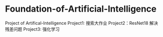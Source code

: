 # Foundation-of-Artificial-Intelligence
Project of Artifical-Intelligence
Project1: 搜索大作业
Project2：ResNet18 解决残差问题
Project3: 强化学习
